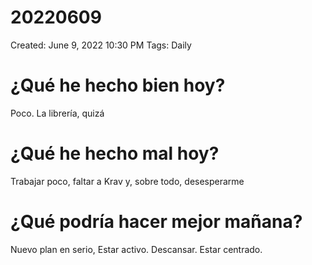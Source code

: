 # 20220609

Created: June 9, 2022 10:30 PM
Tags: Daily

# ¿Qué he hecho bien hoy?

Poco. La librería, quizá

# ¿Qué he hecho mal hoy?

Trabajar poco, faltar a Krav y, sobre todo, desesperarme

# ¿Qué podría hacer mejor mañana?

Nuevo plan en serio, Estar activo. Descansar. Estar centrado.